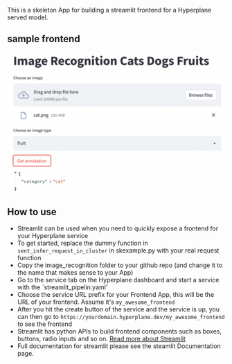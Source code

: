This is a skeleton App for building a streamlit frontend for a Hyperplane served model.   
## sample frontend   
<!-- ![sample Frontend](sample_frontend.png | width=100) -->
<img src="example_frontend.png" data-canonical-src="example_frontend.png"/>

## How to use
- Streamlit can be used when you need to quickly expose a frontend for your Hyperplane service
- To get started, replace the dummy function in `sent_infer_request_in_cluster` in skexample.py with your real request function 
- Copy the image_recognition folder to your github repo (and change it to the name that makes sense to your App) 
- Go to the service tab on the Hyperplane dashboard and start a service with the `streamlit_pipelin.yaml' 
- Choose the service URL prefix for your Frontend App, this will be the URL of your frontend. Assume it's `my_awesome_frontend`
- After you hit the create button of the service and the service is up, you can then go to  `https://yourdomain.hyperplane.dev/my_awesome_frontend` to see the frontend 
- Streamlit has python APIs to build frontend components such as boxes, buttons, radio inputs and so on. [Read more about Streamlit](https://docs.streamlit.io/)
- Full documentation for streamlit please see the steamlit Documentation page. 
